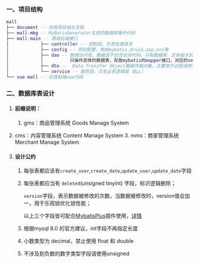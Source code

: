 ### 一、项目结构

``` lua
mall
├── document -- 存放项目相关文档
├── mall-mbg -- MyBatisGenerator生成的数据库操作代码
├── mall-main -- 商城后端接口
│            ├── controller -- 控制层，负责处理请求
│            ├── config -- 项目配置，例如mybatis,druid,aop,oss等
│            ├── dao -- 数据访问层，数据层不包含任何代码，只有数据库，还有相关的存储过程。
│            │          只操作具体的数据表，存放mybatis的mapper接口，对应的xml映射请存放在resources.dao目录下
│            ├── dto --  Data Transfer Object数据传输对象，主要用于远程调用等需要大量传输对象的地方
│            └── service -- 服务层，又名业务逻辑层（BLL）
└── vue-mall -- 存放前端vue代码
```
### 二、数据库表设计

1. #### 前缀说明：

    1. gms：商品管理系统 Goods Manage System 
2. cms：内容管理系统 Content Manage System
    3. mms：商家管理系统 Merchant Manage System

2. ####  设计公约

    1. 每张表都应该有`create_user`,`create_date`,`update_user`,`update_date`字段
    
    2. 每张表都应当有 `deleted`(unsigned tinyint) 字段，标识逻辑删除；
    
        `version`字段，表示数据被修改的次数，当数据被修改时，version值会加一，用于乐观锁优化锁性能；
    
        以上三个字段皆可配合[MybatisPlus](http://mybatis.plus/)插件使用，[详情](https://zhuanlan.zhihu.com/p/156135323)
    
    3. 根据mysql 8.0 的官方建议，int字段不再指定长度
    
    4. 小数类型为 decimal，禁止使用 float 和 double
    
    5. 不涉及到负数的数字类型字段请使用unsigned